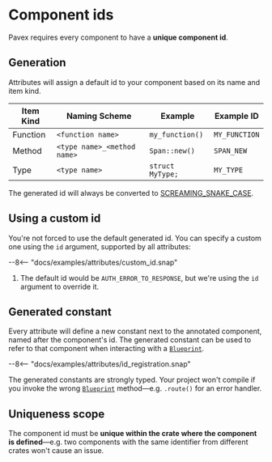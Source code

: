 # Component ids

Pavex requires every component to have a **unique component id**.

## Generation

Attributes will assign a default id to your component based on its name and item kind.

| Item Kind | Naming Scheme               | Example          | Example ID    |
| --------- | --------------------------- | ---------------- | ------------- |
| Function  | `<function name>`           | `my_function()`  | `MY_FUNCTION` |
| Method    | `<type name>_<method name>` | `Span::new()`    | `SPAN_NEW`    |
| Type      | `<type name>`               | `struct MyType;` | `MY_TYPE`     |

The generated id will always be converted to [SCREAMING_SNAKE_CASE][casing].

## Using a custom id

You're not forced to use the default generated id. You can specify a custom one using the `id` argument, supported by all attributes:

--8<-- "docs/examples/attributes/custom_id.snap"

1. The default id would be `AUTH_ERROR_TO_RESPONSE`, but we're using the `id` argument to override it.

## Generated constant

Every attribute will define a new constant next to the annotated component, named after the component's id.
The generated constant can be used to refer to that component when interacting with a [`Blueprint`][Blueprint].

--8<-- "docs/examples/attributes/id_registration.snap"

The generated constants are strongly typed. Your project won't compile if you invoke the wrong [`Blueprint`][Blueprint] method—e.g. `.route()` for an error handler.

## Uniqueness scope

The component id must be **unique within the crate where the component is defined**—e.g. two components with the same identifier from different crates won't cause an issue.

[casing]: https://rust-lang.github.io/api-guidelines/naming.html#casing-conforms-to-rfc-430-c-case
[Blueprint]: /api_reference/pavex/struct.Blueprint.html
